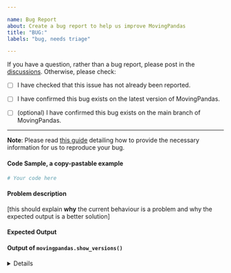 ```yaml
---

name: Bug Report
about: Create a bug report to help us improve MovingPandas
title: "BUG:"
labels: "bug, needs triage"

---
```


If you have a question, rather than a bug report, please post in the [discussions](https://github.com/anitagraser/movingpandas/discussions).
Otherwise, please check: 

- [ ] I have checked that this issue has not already been reported.

- [ ] I have confirmed this bug exists on the latest version of MovingPandas.

- [ ] (optional) I have confirmed this bug exists on the main branch of MovingPandas.

---

**Note**: Please read [this guide](https://matthewrocklin.com/blog/work/2018/02/28/minimal-bug-reports) detailing how to provide the necessary information for us to reproduce your bug.

#### Code Sample, a copy-pastable example

```python
# Your code here

```

#### Problem description

[this should explain **why** the current behaviour is a problem and why the expected output is a better solution]

#### Expected Output

#### Output of ``movingpandas.show_versions()``

<details>

[paste the output of ``movingpandas.show_versions()`` here leaving a blank line after the details tag]

</details>
